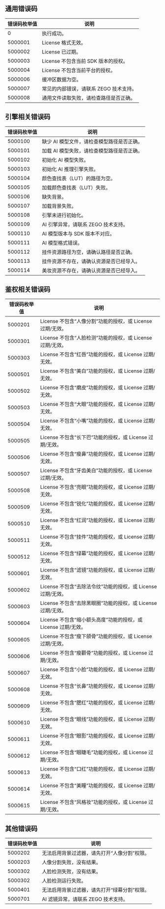 ## 通用错误码

| 错误码枚举值 |  说明 |
| ---------- | ----- |
| 0          | 执行成功。 |
| 5000001    | License 格式无效。 |
| 5000002    | License 已过期。 |
| 5000003    | License 不包含当前 SDK 版本的授权。 |
| 5000004    | License 不包含当前平台的授权。 |
| 5000006    | 缓冲区数据为空。 |
| 5000007    | 常见的内部错误，请联系 ZEGO 技术支持。 |
| 5000008    | 通用文件读取失败，请检查路径是否正确。 |


## 引擎相关错误码


| 错误码枚举值 |  说明 |
| ---------- | ----- |
| 5000100    | 缺少 AI 模型文件，请检查模型路径是否正确。 |
| 5000101    | 加载 AI 模型失败，请检查模型路径是否正确。 |
| 5000102    | 初始化 AI 模型失败。 |
| 5000103    | 初始化 AI 推理引擎失败。 |
| 5000104    | 颜色查找表（LUT）的路径为空。 |
| 5000105    | 加载颜色查找表（LUT）失败。 |
| 5000106    | 缺失背景。 |
| 5000107    | 加载背景失败。 |
| 5000108    | 引擎未进行初始化。 |
| 5000109    | AI 引擎异常，请联系 ZEGO 技术支持。 |
| 5000110    | AI 模型版本与 SDK 版本不对应。 |
| 5000111    | AI 模型格式错误。           |
| 5000112    | 挂件资源路径为空，请确认路径是否正确。 |
| 5000113    | 挂件资源不存在，请确认资源是否已经导入。 |
| 5000114    | 美妆资源不存在，请确认资源是否已经导入。 |

## 鉴权相关错误码

| 错误码枚举值 |  说明 |
| ---------- | ----- |
| 5000201    | License 不包含“人像分割”功能的授权，或 License 过期/无效。 |
| 5000301    | License 不包含“人脸检测”功能的授权，或 License 过期/无效。 |
| 5000303    | License 不包含“红唇”功能的授权，或 License 过期/无效。 |
| 5000501    | License 不包含“美白”功能的授权，或 License 过期/无效。 |
| 5000502    | License 不包含“磨皮”功能的授权，或 License 过期/无效。 |
| 5000503    | License 不包含“大眼”功能的授权，或 License 过期/无效。 |
| 5000504    | License 不包含“小嘴”功能的授权，或 License 过期/无效。 |
| 5000505    | License 不包含“长下巴”功能的授权，或 License 过期/无效。 |
| 5000506    | License 不包含“瘦鼻”功能的授权，或 License 过期/无效。 |
| 5000507    | License 不包含“牙齿美白”功能的授权，或 License 过期/无效。 |
| 5000508    | License 不包含“亮眼”功能的授权，或 License 过期/无效。 |
| 5000509    | License 不包含“锐化”功能的授权，或 License 过期/无效。 |
| 5000510    | License 不包含“红润”功能的授权，或 License 过期/无效。 |
| 5000511    | License 不包含“挂件”功能的授权，或 License 过期/无效。 |
| 5000512    | License 不包含“绿幕”功能的授权，或 License 过期/无效。 |
| 5000601    | License 不包含“滤镜”功能的授权，或 License 过期/无效。 |
| 5000602    | License 不包含“去除法令纹”功能的授权，或 License 过期/无效。 |
| 5000603    | License 不包含“去除黑眼圈”功能的授权，或 License 过期/无效。 |
| 5000604    | License 不包含“缩小额头高度”功能的授权，或 License 过期/无效。|
| 5000605    | License 不包含“瘦下颌骨”功能的授权，或 License 过期/无效。|
| 5000606    | License 不包含“瘦颧骨”功能的授权，或 License 过期/无效。  |
| 5000607    | License 不包含“小脸”功能的授权，或 License 过期/无效。 |
| 5000608    | License 不包含“长鼻”功能的授权，或 License 过期/无效。 |
| 5000609    | License 不包含“腮红”功能的授权，或 License 过期/无效。 |
| 5000610    | License 不包含“眼线”功能的授权，或 License 过期/无效。  |
| 5000611    | License 不包含“眼影”功能的授权，或 License 过期/无效。 |
| 5000612    | License 不包含“眼睫毛”功能的授权，或 License 过期/无效。 |
| 5000613    | License 不包含“口红”功能的授权，或 License 过期/无效。  |
| 5000614    | License 不包含“美瞳”功能的授权，或 License 过期/无效。 |
| 5000615    | License 不包含“风格妆”功能的授权，或 License 过期/无效。 |

## 其他错误码

| 错误码枚举值 |  说明 |
| ---------- | ----- |
| 5000202    | 无法启用背景过滤器，请先打开“人像分割”权限。 |
| 5000203    | 人像分割失败，没有结果。 |
| 5000302    | 人脸检测失败，没有结果。 |
| 5000302    | 人脸检测运行失败。 |
| 5000401    | 无法启用背景过滤器，请先打开“绿幕分割”权限。 |
| 5000701    | AI 滤镜异常，请联系 ZEGO 技术支持。 |










